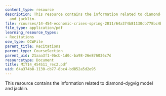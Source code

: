 ```yaml
---
content_type: resource
description: This resource contains the information related to diamond-dygvig model
  and jacklin.
file: /courses/14-454-economic-crises-spring-2011/64a374b81130cb778bc4bd852a5d2e95_MIT14_454S11_rec2.pdf
file_type: application/pdf
learning_resource_types:
- Recitations
ocw_type: OCWFile
parent_title: Recitations
parent_type: CourseSection
parent_uid: 21aaa3f1-0bcb-1d0c-ba98-26e876036c7d
resourcetype: Document
title: MIT14_454S11_rec2.pdf
uid: 64a374b8-1130-cb77-8bc4-bd852a5d2e95
---
```

This resource contains the information related to diamond-dygvig model and jacklin.

